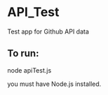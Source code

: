 # API_Test
Test app for Github API data

## To run:

node apiTest.js

you must have Node.js installed.
